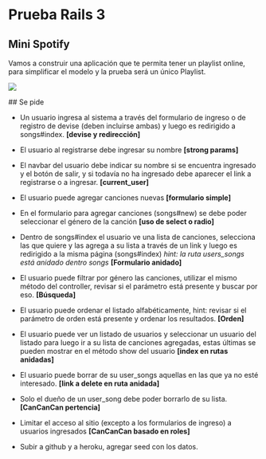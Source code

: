 <h1 class="center">  Prueba Rails 3 </h1>

<h2 class="center"> Mini Spotify </h2>

Vamos a construir una aplicación que te permita tener un playlist online, para simplificar el modelo y la prueba será un único Playlist.

![](./modelo.png)

## Se pide

- Un usuario ingresa al sistema a través del formulario de ingreso o de registro de devise (deben incluirse ambas) y luego es redirigido a songs#index. **[devise y redirección]**

- El usuario al registrarse debe ingresar su nombre **[strong params]**

- El navbar del usuario debe indicar su nombre si se encuentra ingresado y el botón de salir, y si todavía no ha ingresado debe aparecer el link a registrarse o a ingresar. **[current\_user]**

- El usuario puede agregar canciones nuevas **[formulario simple]**

- En el formulario para agregar canciones (songs#new) se debe poder seleccionar el género de la canción **[uso de select o radio]**
 
- Dentro de songs#index el usuario ve una lista de canciones, selecciona las que quiere y las agrega a su lista a través de un link y luego es redirigido a la misma página (songs#index)
*hint: la ruta users_songs está anidado dentro songs*
 **[Formulario anidado]** 

- El usuario puede filtrar por género las canciones, utilizar el mismo método del controller, revisar si el parámetro está presente y buscar por eso. **[Búsqueda]**

- El usuario puede ordenar el listado alfabéticamente, hint: revisar si el parámetro de orden está presente y ordenar los resultados. **[Orden]**

- El usuario puede ver un listado de usuarios y seleccionar un usuario del listado para luego ir a su lista de canciones agregadas, estas últimas se pueden mostrar en el método show del usuario **[index en rutas anidadas]**

- El usuario puede borrar de su user_songs aquellas en las que ya no esté interesado. **[link a delete en ruta anidada]**
 
- Solo el dueño de un user_song debe poder borrarlo de su lista. **[CanCanCan pertencia]**

- Limitar el acceso al sitio (excepto a los formularios de ingreso) a usuarios ingresados **[CanCanCan basado en roles]**

- Subir a github y a heroku, agregar seed con los datos.